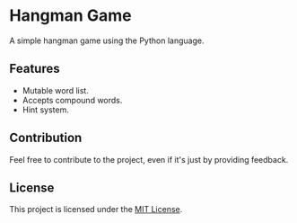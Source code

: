 # Hangman Game

A simple hangman game using the Python language.

## Features

- Mutable word list.
- Accepts compound words.
- Hint system.

## Contribution

Feel free to contribute to the project, even if it's just by providing feedback.

## License

This project is licensed under the [MIT License](/Hangman/LICENSE.txt).